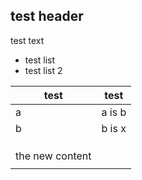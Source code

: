 ## test header
test text

- test list
- test list 2

| test            | test   |
| --------------- | ------ |
| a               | a is b |
| b               | b is x |
|                 |        |
|                 |        |
|                 |        |
| the new content |        |
|                 |        |
